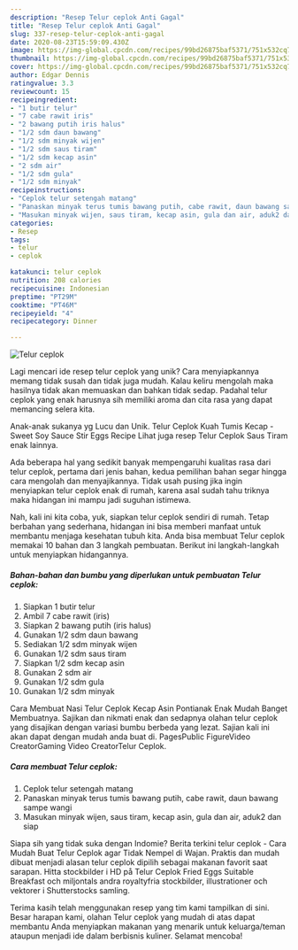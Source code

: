 ```yaml
---
description: "Resep Telur ceplok Anti Gagal"
title: "Resep Telur ceplok Anti Gagal"
slug: 337-resep-telur-ceplok-anti-gagal
date: 2020-08-23T15:59:09.430Z
image: https://img-global.cpcdn.com/recipes/99bd26875baf5371/751x532cq70/telur-ceplok-foto-resep-utama.jpg
thumbnail: https://img-global.cpcdn.com/recipes/99bd26875baf5371/751x532cq70/telur-ceplok-foto-resep-utama.jpg
cover: https://img-global.cpcdn.com/recipes/99bd26875baf5371/751x532cq70/telur-ceplok-foto-resep-utama.jpg
author: Edgar Dennis
ratingvalue: 3.3
reviewcount: 15
recipeingredient:
- "1 butir telur"
- "7 cabe rawit iris"
- "2 bawang putih iris halus"
- "1/2 sdm daun bawang"
- "1/2 sdm minyak wijen"
- "1/2 sdm saus tiram"
- "1/2 sdm kecap asin"
- "2 sdm air"
- "1/2 sdm gula"
- "1/2 sdm minyak"
recipeinstructions:
- "Ceplok telur setengah matang"
- "Panaskan minyak terus tumis bawang putih, cabe rawit, daun bawang sampe wangi"
- "Masukan minyak wijen, saus tiram, kecap asin, gula dan air, aduk2 dan siap"
categories:
- Resep
tags:
- telur
- ceplok

katakunci: telur ceplok 
nutrition: 208 calories
recipecuisine: Indonesian
preptime: "PT29M"
cooktime: "PT46M"
recipeyield: "4"
recipecategory: Dinner

---
```



![Telur ceplok](https://img-global.cpcdn.com/recipes/99bd26875baf5371/751x532cq70/telur-ceplok-foto-resep-utama.jpg)

Lagi mencari ide resep telur ceplok yang unik? Cara menyiapkannya memang tidak susah dan tidak juga mudah. Kalau keliru mengolah maka hasilnya tidak akan memuaskan dan bahkan tidak sedap. Padahal telur ceplok yang enak harusnya sih memiliki aroma dan cita rasa yang dapat memancing selera kita.

Anak-anak sukanya yg Lucu dan Unik. Telur Ceplok Kuah Tumis Kecap - Sweet Soy Sauce Stir Eggs Recipe Lihat juga resep Telur Ceplok Saus Tiram enak lainnya.

Ada beberapa hal yang sedikit banyak mempengaruhi kualitas rasa dari telur ceplok, pertama dari jenis bahan, kedua pemilihan bahan segar hingga cara mengolah dan menyajikannya. Tidak usah pusing jika ingin menyiapkan telur ceplok enak di rumah, karena asal sudah tahu triknya maka hidangan ini mampu jadi suguhan istimewa.


Nah, kali ini kita coba, yuk, siapkan telur ceplok sendiri di rumah. Tetap berbahan yang sederhana, hidangan ini bisa memberi manfaat untuk membantu menjaga kesehatan tubuh kita. Anda bisa membuat Telur ceplok memakai 10 bahan dan 3 langkah pembuatan. Berikut ini langkah-langkah untuk menyiapkan hidangannya.

<!--inarticleads1-->

##### Bahan-bahan dan bumbu yang diperlukan untuk pembuatan Telur ceplok:

1. Siapkan 1 butir telur
1. Ambil 7 cabe rawit (iris)
1. Siapkan 2 bawang putih (iris halus)
1. Gunakan 1/2 sdm daun bawang
1. Sediakan 1/2 sdm minyak wijen
1. Gunakan 1/2 sdm saus tiram
1. Siapkan 1/2 sdm kecap asin
1. Gunakan 2 sdm air
1. Gunakan 1/2 sdm gula
1. Gunakan 1/2 sdm minyak


Cara Membuat Nasi Telur Ceplok Kecap Asin Pontianak Enak Mudah Banget Membuatnya. Sajikan dan nikmati enak dan sedapnya olahan telur ceplok yang disajikan dengan variasi bumbu berbeda yang lezat. Sajian kali ini akan dapat dengan mudah anda buat di. PagesPublic FigureVideo CreatorGaming Video CreatorTelur Ceplok. 

<!--inarticleads2-->

##### Cara membuat Telur ceplok:

1. Ceplok telur setengah matang
1. Panaskan minyak terus tumis bawang putih, cabe rawit, daun bawang sampe wangi
1. Masukan minyak wijen, saus tiram, kecap asin, gula dan air, aduk2 dan siap


Siapa sih yang tidak suka dengan Indomie? Berita terkini telur ceplok - Cara Mudah Buat Telur Ceplok agar Tidak Nempel di Wajan. Praktis dan mudah dibuat menjadi alasan telur ceplok dipilih sebagai makanan favorit saat sarapan. Hitta stockbilder i HD på Telur Ceplok Fried Eggs Suitable Breakfast och miljontals andra royaltyfria stockbilder, illustrationer och vektorer i Shutterstocks samling. 

Terima kasih telah menggunakan resep yang tim kami tampilkan di sini. Besar harapan kami, olahan Telur ceplok yang mudah di atas dapat membantu Anda menyiapkan makanan yang menarik untuk keluarga/teman ataupun menjadi ide dalam berbisnis kuliner. Selamat mencoba!
